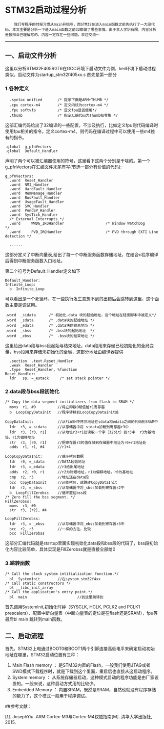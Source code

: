 # STM32启动过程分析

        我们写程序的时候习惯从main开始写，而STM32在进入main函数之前先执行了一大段代码，本文主要是分析一下进入main函数之前32都做了哪些事情。由于本人学识有限，内容分析是按照自己理解写的，内容一定存在一些问题，欢迎交流～
***


## 一、启动文件分析

这里以分析STM32F405RGT6在GCC环境下启动文件为例，keil环境下启动过程类似。启动文件为startup_stm32f405xx.s
首先是第一部分

### 1.各种定义

```armasm
  .syntax unified       /* 提示下面是ARM+THUMB */
  .cpu cortex-m4        /* 定义内核为cortex-m4 */
  .fpu softvfp          /* 定义fpu是否使用*/
  .thumb                /* 指定汇编代码为Thumb指令集 */
```
这部汇编代码给出了32编译的一些配置，不涉及执行，比如定义fpu则代码编译时使用fpu相关的指令，定义cortex-m4，则代码在编译过程中可以使用一些m4独有的指令。
```
.global  g_pfnVectors
.global  Default_Handler
```
声明了两个可以被汇编器使用的符号，这里看下这两个分别是干啥的。第一个g_pfnVectors在汇编文件末尾有写(节选一部分有价值的代码):
```armasm
g_pfnVectors:
  .word  Reset_Handler
  .word  NMI_Handler
  .word  HardFault_Handler
  .word  MemManage_Handler
  .word  BusFault_Handler
  .word  UsageFault_Handler
  .word  SVC_Handler
  .word  PendSV_Handler
  .word  SysTick_Handler
  /* External Interrupts */
  .word     WWDG_IRQHandler                   /* Window WatchDog              */                                        
  .word     PVD_IRQHandler                    /* PVD through EXTI Line detection */                        

  ......

```
这部分定义了中断向量表,给出了每一个中断服务函数存储地址，在结合c程序编译后得到中断服务函数入口地址。

第二个符号为Default_Handler定义如下
```armasm
Default_Handler:
Infinite_Loop:
  b  Infinite_Loop
```
可以看出是一个死循环，在一些执行发生意想不到的出错后会跳转到这里，这个函数主要是调试用。
```armasm
.word  _sidata      /* 初始化.data 块的起始地址，这个地址在链接脚本中被定义*/  
.word  _sdata       /* .data块的起始地址 */
.word  _edata       /* .data块的结束地址 */
.word  _sbss        /* .bss块的起始地址  */
.word  _ebss        /*  .bss块的结束地址 */
```
这里给出data段与bss段起始与结束地址，data段用来存储已经初始化的全局变量，bss段用来存储未初始化的全局，这部分地址由编译器提供
```armasm
  .section  .text.Reset_Handler
  .weak  Reset_Handler
  .type  Reset_Handler, %function
Reset_Handler:  
  ldr   sp, =_estack     /* set stack pointer */
```

### 2.data段与bss段初始化

```armasm
/* Copy the data segment initializers from flash to SRAM */  
  movs  r1, #0          //将立即数0赋值给r1寄存器
  b  LoopCopyDataInit   //程序转移到LoopCopyDataInit处

CopyDataInit:           //从FLASH中拷贝地址在sdata和edata之间的代码到SRAM中
  ldr  r3, =_sidata     //从存储器中将_sidata加载到寄存器r3中 
  ldr  r3, [r3, r1]     //从地址r3+r1处读取一个字（32bit）到r3中  r3为基地址，r1为偏移地址
  str  r3, [r0, r1]     //把寄存器r3的值存储到存储器中地址为r0+r1地址处
  adds  r1, r1, #4      //r1+4
    
LoopCopyDataInit:       //循环拷贝数据
  ldr  r0, =_sdata      //DATA起始地址
  ldr  r3, =_edata      //r3给出尾地址
  adds  r2, r0, r1      //r2为物理地址，r1为偏移地址，r0为基地址
  cmp  r2, r3           //地址还在data段
  bcc  CopyDataInit     //还能拷贝，就跳转CopyDataInit
  ldr  r2, =_sbss       //从存储器中将_sbss加载到寄存器r2中
  b  LoopFillZerobss    //循环置位bss段
/* Zero fill the bss segment. */  
FillZerobss:            
  movs  r3, #0
  str  r3, [r2], #4
    
LoopFillZerobss:          
  ldr  r3, = _ebss      //从存储器中将_ebss加载到寄存器r3中
  bcc  r2, r3           //一样的方法，比较
  bcc  FillZerobss
```
这部分汇编代码就是startup里面实现初始化data段和bss段的代码了，bss段初始化内容比较简单，具体实现是FillZerobss就是直接全部给0

### 3.跳转函数


```armasm
/* Call the clock system intitialization function.*/
  bl  SystemInit        //在system_stm32f4xx
/* Call static constructors */
  bl __libc_init_array
/* Call the application's entry point.*/
  bl  main                       //到这里跳转到
```
首先调用SystemInit,初始化时钟（SYSCLK, HCLK, PCLK2 and PCLK1 prescalers）、配置中断向量表（中断向量表的定位是在flash还是SRAM），fpu等最后bl main 跳转到main函数。

## 二、启动流程

首先，STM32上电通过BOOT0和BOOT1两个引脚连接高低电平来确定启动初始地址在哪里，STM32启动位置有三种：
1. Main Flash memory ： 是STM32内置的Flash，一般我们使用JTAG或者SWD模式下载程序时，就是下载到这个里面，重启后也直接从这启动程序。
2. System memory ： 从系统存储器启动，这种模式启动的程序功能是由厂家设置的。一般来说，这种启动方式用的比较少。
3. Embedded Memory ：  内置SRAM，既然是SRAM，自然也就没有程序存储的能力了，这个模式一般用于程序调试。




##参考文献：

[1]. JosephYiu. ARM Cortex-M3与Cortex-M4权威指南[M]. 清华大学出版社, 2015.

